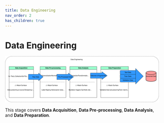```yaml
---
title: Data Engineering
nav_order: 2
has_children: true
---
```


# Data Engineering

![Data Engineering diagram](assets/diagrams/data-engineering.svg)

This stage covers **Data Acquisition**, **Data Pre‑processing**, **Data Analysis**, and **Data Preparation**.
